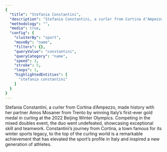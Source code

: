 ```yaml
---
{
  "title": "Stefania Constantini",
  "description": "Stefania Constantini, a curler from Cortina d’Ampezzo, made history with her partner Amos Mosaner from Trento by winning Italy’s first-ever gold medal in curling at the 2022 Beijing Winter Olympics.",
  "methodology": "",
  "media": true,
  "config": {
    "clusterBy": "sport",
    "moveBy": "name",
    "filters": {},
    "queryValue": "constantini",
    "queryCategory": "name",
    "speed": 3,
    "stroke": 5,
    "loops": 1,
    "highlightedEntities": [
      "stefania constantini"
    ]
  }
}
---
```

Stefania Constantini, a curler from Cortina d’Ampezzo, made history with her partner Amos Mosaner from Trento by winning Italy’s first-ever gold medal in curling at the 2022 Beijing Winter Olympics. Competing in the mixed doubles event, the duo went undefeated, showcasing exceptional skill and teamwork. Constantini’s journey from Cortina, a town famous for its winter sports legacy, to the top of the curling world is a remarkable achievement that has elevated the sport’s profile in Italy and inspired a new generation of athletes.
